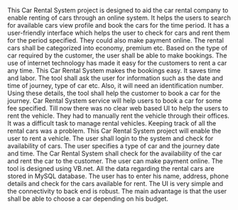 This Car Rental System project is designed to aid the car rental company to enable renting of cars through an online system. It helps the users to search for available cars view profile and book the cars for the time period. It has a user-friendly interface which helps the user to check for cars and rent them for the period specified. They could also make payment online. The rental cars shall be categorized into economy, premium etc. Based on the type of car required by the customer, the user shall be able to make bookings. The use of internet technology has made it easy for the customers to rent a car any time. This Car Rental System makes the bookings easy. It saves time and labor. The tool shall ask the user for information such as the date and time of journey, type of car etc. Also, it will need an identification number. Using these details, the tool shall help the customer to book a car for the journey.
Car Rental System service will help users to book a car for some fee specified. Till now there was no clear web based UI to help the users to rent the vehicle. They had to manually rent the vehicle through their offices. It was a difficult task to manage rental vehicles. Keeping track of all the rental cars was a problem.
This Car Rental System project will enable the user to rent a vehicle. The user shall login to the system and check for availability of cars. The user specifies a type of car and the journey date and time. The Car Rental System shall check for the availability of the car and rent the car to the customer. The user can make payment online. The tool is designed using VB.net. All the data regarding the rental cars are stored in MySQL database. The user has to enter his name, address, phone details and check for the cars available for rent. The UI is very simple and the connectivity to back end is robust. The main advantage is that the user shall be able to choose a car depending on his budget.
